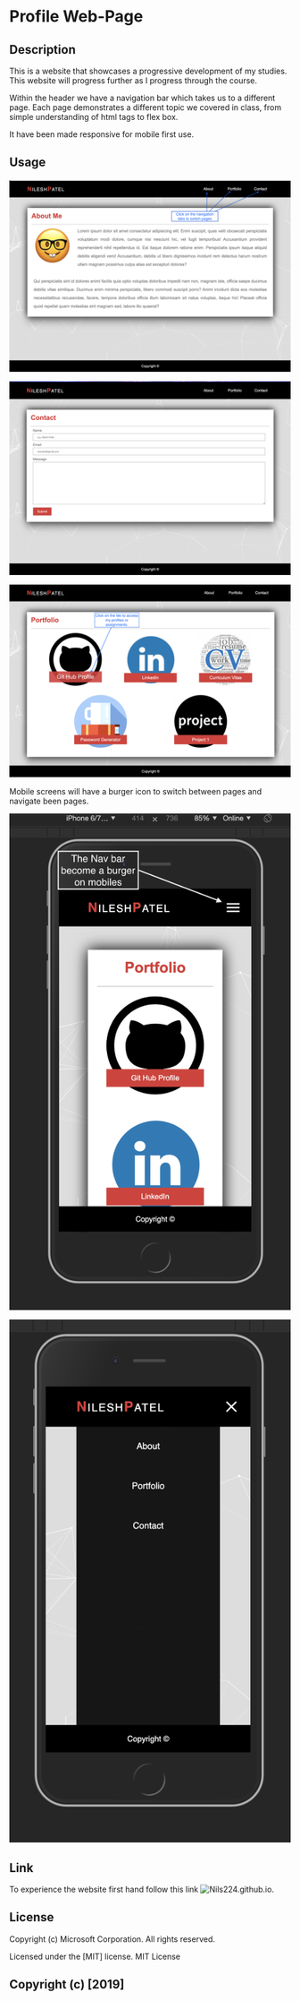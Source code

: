 # Profile Web-Page 

## Description 

This is a website that showcases a progressive development of my studies. This website will progress further as I progress through the course.

Within the header we have a navigation bar which takes us to a different page. Each page demonstrates a different topic we covered in class, from simple understanding of html tags to flex box.  

It have been made responsive for mobile first use.

## Usage 

![ScreenShot](assets/images/Screenshots/Screenshot-Profile.png)

![ScreenShot](assets/images/Screenshots/contact-screenshot.png)

![ScreenShot](assets/images/Screenshots/Portfolio-screenshot.png)

Mobile screens will have a burger icon to switch between pages and navigate been pages.

![ScreenShot](assets/images/Screenshots/Screenshot-resonsive.png)

![ScreenShot](assets/images/Screenshots/Screenshot-responsive-nav.png)



## Link

To experience the website first hand follow this link ![Nils224.github.io](https://nils224.github.io).

## License

Copyright (c) Microsoft Corporation. All rights reserved.

Licensed under the [MIT] license.
MIT License

Copyright (c) [2019]
---
